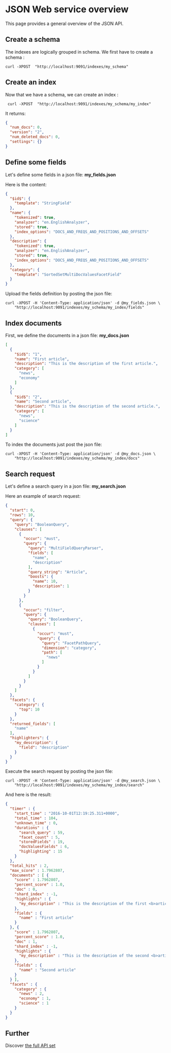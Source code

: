 JSON Web service overview
=========================

This page provides a general overview of the JSON API.

Create a schema
---------------
The indexes are logically grouped in schema. We first have to create a schema : 

    curl -XPOST  "http://localhost:9091/indexes/my_schema"

Create an index
---------------
Now that we have a schema, we can create an index :


     curl -XPOST  "http://localhost:9091/indexes/my_schema/my_index"
  
It returns:

```json
{
  "num_docs": 0,
  "version": "2",
  "num_deleted_docs": 0,
  "settings": {}
}
```

Define some fields
------------------
Let's define some fields in a json file: **my_fields.json**
 
Here is the content:

```json
{
  "$id$": {
    "template": "StringField"
  },
  "name": {
    "tokenized": true,
    "analyzer": "en.EnglishAnalyzer",
    "stored": true,
    "index_options": "DOCS_AND_FREQS_AND_POSITIONS_AND_OFFSETS"
  },
  "description": {
    "tokenized": true,
    "analyzer": "en.EnglishAnalyzer",
    "stored": true,
    "index_options": "DOCS_AND_FREQS_AND_POSITIONS_AND_OFFSETS"
  },
  "category": {
    "template": "SortedSetMultiDocValuesFacetField"
  }
}
```

Upload the fields definition by posting the json file:

    curl -XPOST -H 'Content-Type: application/json' -d @my_fields.json \
        "http://localhost:9091/indexes/my_schema/my_index/fields"
        
Index documents
---------------
First, we define the documents in a json file: **my_docs.json**

```json
[
  {
    "$id$": "1",
    "name": "First article",
    "description": "This is the description of the first article.",
    "category": [
      "news",
      "economy"
    ]
  },
  {
    "$id$": "2",
    "name": "Second article",
    "description": "This is the description of the second article.",
    "category": [
      "news",
      "science"
    ]
  }
]
```

To index the documents just post the json file:

    curl -XPOST -H 'Content-Type: application/json' -d @my_docs.json \
        "http://localhost:9091/indexes/my_schema/my_index/docs"
        
Search request
--------------

Let's define a search query in a json file: **my_search.json**

Here an example of search request:

```json
{
  "start": 0,
  "rows": 10,
  "query": {
    "query": "BooleanQuery",
    "clauses": [
      {
        "occur": "must",
        "query": {
          "query": "MultiFieldQueryParser",
          "fields": [
            "name",
            "description"
          ],
          "query_string": "Article",
          "boosts": {
            "name": 10,
            "description": 1
          }
        }
      },
      {
        "occur": "filter",
        "query": {
          "query": "BooleanQuery",
          "clauses": [
            {
              "occur": "must",
              "query": {
                "query": "FacetPathQuery",
                "dimension": "category",
                "path": [
                  "news"
                ]
              }
            }
          ]
        }
      }
    ]
  },
  "facets": {
    "category": {
      "top": 10
    }
  },
  "returned_fields": [
    "name"
  ],
  "highlighters": {
    "my_description": {
      "field": "description"
    }
  }
}
```

Execute the search request by posting the json file:

    curl -XPOST -H 'Content-Type: application/json' -d @my_search.json \
        "http://localhost:9091/indexes/my_schema/my_index/search"
    
And here is the result:

```json
{
  "timer" : {
    "start_time" : "2016-10-01T12:19:25.311+0000",
    "total_time" : 104,
    "unknown_time" : 0,
    "durations" : {
      "search_query" : 59,
      "facet_count" : 5,
      "storedFields" : 19,
      "docValuesFields" : 6,
      "highlighting" : 15
    }
  },
  "total_hits" : 2,
  "max_score" : 1.7962807,
  "documents" : [ {
    "score" : 1.7962807,
    "percent_score" : 1.0,
    "doc" : 0,
    "shard_index" : -1,
    "highlights" : {
      "my_description" : "This is the description of the first <b>article</b>."
    },
    "fields" : {
      "name" : "First article"
    }
  }, {
    "score" : 1.7962807,
    "percent_score" : 1.0,
    "doc" : 1,
    "shard_index" : -1,
    "highlights" : {
      "my_description" : "This is the description of the second <b>article</b>."
    },
    "fields" : {
      "name" : "Second article"
    }
  } ],
  "facets" : {
    "category" : {
      "news" : 2,
      "economy" : 1,
      "science" : 1
    }
  }
}
```

Further
-------

Discover [the full API set](../api)